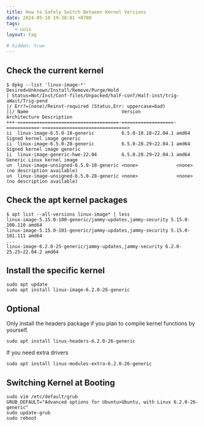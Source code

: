 ```yaml
---
title: How to Safely Switch Between Kernel Versions
date: 2024-05-10 19:38:01 +0700
tags:
   - unix
layout: tag

# hidden: true
---
```


## Check the current kernel
```
$ dpkg --list 'linux-image-*'
Desired=Unknown/Install/Remove/Purge/Hold
| Status=Not/Inst/Conf-files/Unpacked/halF-conf/Half-inst/trig-aWait/Trig-pend
|/ Err?=(none)/Reinst-required (Status,Err: uppercase=bad)
||/ Name                                  Version             Architecture Description
+++-=====================================-===================-============-===============================>
ii  linux-image-6.5.0-18-generic          6.5.0-18.18~22.04.1 amd64        Signed kernel image generic
ii  linux-image-6.5.0-28-generic          6.5.0-28.29~22.04.1 amd64        Signed kernel image generic
ii  linux-image-generic-hwe-22.04         6.5.0.28.29~22.04.1 amd64        Generic Linux kernel image
un  linux-image-unsigned-6.5.0-18-generic <none>              <none>       (no description available)
un  linux-image-unsigned-6.5.0-28-generic <none>              <none>       (no description available)
```


## Check the apt kernel packages

```
$ apt list --all-versions linux-image* | less
linux-image-5.15.0-100-generic/jammy-updates,jammy-security 5.15.0-100.110 amd64
linux-image-5.15.0-101-generic/jammy-updates,jammy-security 5.15.0-101.111 amd64
...
linux-image-6.2.0-25-generic/jammy-updates,jammy-security 6.2.0-25.25~22.04.2 amd64
```


## Install the specific kernel
```
sudo apt update
sudo apt install linux-image-6.2.0-26-generic
```

## Optional

Only install the headers package if you plan to compile kernel functions by yourself.
```
sudo apt install linux-headers-6.2.0-26-generic
```

If you need extra drivers
```
sudo apt install linux-modules-extra-6.2.0-26-generic
```

## Switching Kernel at Booting
```
sudo vim /etc/default/grub
GRUB_DEFAULT="Advanced options for Ubuntu>Ubuntu, with Linux 6.2.0-26-generic"
sudo update-grub
sudo reboot
```